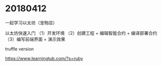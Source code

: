 # 20180412

一起学习以太坊（宠物店）

以太坊快速入门
（1）开发环境
（2）创建工程 + 编辑智能合约 + 编译部署合约
（3）编写前端界面 + 演示效果

truffle version

https://www.learningtub.com/?s=ruby
